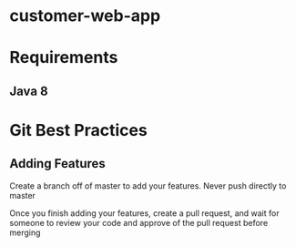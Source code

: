 # customer-web-app

# Requirements
## Java 8

# Git Best Practices
## Adding Features
Create a branch off of master to add your features. Never push directly to master

Once you finish adding your features, create a pull request, and wait for someone to review your code and approve of the pull request before merging